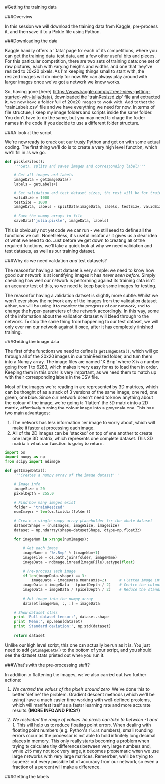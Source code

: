 #Getting the training data

###Overview

In this session we will download the training data from Kaggle, pre-process it, and then save it to a Pickle file using Python.

###Downloading the data

Kaggle handily offers a 'Data' page for each of its competitions, where you can get the training data, test data, and a few other useful bits and pieces. For this particular competition, there are two sets of training data: one set of raw pictures, each with varying heights and widths, and one that they've resized to 20x20 pixels. As I'm keeping things small to start with, the resized images will do nicely for now. We can always play around with larger images once we've got a network we know works.

So, having gone [here] (https://www.kaggle.com/c/street-view-getting-started-with-julia/data), downloaded the 'trainResized.zip' file and extracted it, we now have a folder full of 20x20 images to work with. Add to that the 'trainLabels.csv' file and we have everything we need for now. In terms of file structure, I keep my image folders and scripts inside the same folder. You don't have to do the same, but you may need to chage the folder names in the code if you decide to use a different folder structure.

###A look at the script

We're now ready to crack out our trusty Python and get on with some actual coding. The first thing we'll do is to create a very high level function, which we'll fill in as we go.

```python
def pickleFiles():
	'''Gets, splits and saves images and corresponding labels'''

	# Get all images and labels
	imageData = getImageData()
	labels = getLabels()

	# Set validation and test dataset sizes, the rest will be for training (total images = 6283)
	validSize = 1000
	testSize = 1000
	imageData, labels = splitData(imageData, labels, testSize, validSize)
	
	# Save the numpy arrays to file
	saveData('julia.pickle', imageData, labels)
```

This is obviously not yet code we can run - we still need to define all the functions we call. Nonetheless, it's useful insofar as it gives us a clear idea of what we need to do. Just before we get down to creating all of the required functions, we'll take a quick look at why we need validation and test datasets, as well as our training dataset.

###Why do we need validation *and* test datasets?

The reason for having a test dataset is very simple: we need to know how good our network is at identifying images it has *never seen before*. Simply checking how well our network is performing against its training data isn't an accurate test of this, so we need to keep back some images for testing.

The reason for having a validation dataset is slightly more subtle. Whilst we won't ever show the network any of the images from the validation dataset either, we will be using it to monitor the progress of our network, and to change the hyper-parameters of the network accordingly. In this way, some of the information about the validation dataset will bleed through to the network. To stop the same thing from happening to our test dataset, we will only ever run our network against it once, after it has completely finished training.

###Getting the image data

The first of the functions we need to define is ```getImageData()```, which will go through all of the 20x20 images in our trainResized folder, and turn them into a Numpy array. The image files are named 'X.Bmp' where X is a number going from 1 to 6283, which makes it very easy for us to load them in order. Keeping them in this order is very important, as we need them to match up with their corresponding labels in the CSV file.

Most of the images we're reading in are represented by 3D matrices, which can be thought of as a stack of 3 versions of the same image; one red, one green, one blue. Since our network doesn't need to know anything about the colour of the image, we're going to 'flatten' the 3D matrix into a 2D matrix, effectively turning the colour image into a greyscale one. This has two main advantages:

1. The network has less information per image to worry about, which will make it faster at processing each image.
2. All of the 2D images can be 'stacked' on top of one another to create one large 3D matrix, which represents one complete dataset. This 3D matrix is what our function is going to return.

```python
import os
import numpy as np
from scipy import ndimage

def getImageData():
	'''Creates a numpy array of the image dataset'''
	
	# Image info
	imageSize = 20
	pixelDepth = 255.0
	
	# Find how many images exist
	folder = 'trainResized'
	numImages = len(os.listdir(folder))
	
	# Create a single numpy array placeholder for the whole dataset
	datasetShape = (numImages, imageSize, imageSize)
	dataset = np.ndarray(shape=datasetShape, dtype=np.float32)
	
	for imageNum in xrange(numImages):
		
		# Get each image
		imageName = '%s.Bmp' % (imageNum+1)
		imageFile = os.path.join(folder, imageName)
		imageData = ndimage.imread(imageFile).astype(float)
		
		# Pre-process each image
		if len(imageData.shape) == 3:
			imageData = imageData.mean(axis=2)		# Flatten image into a 2D greyscale image
		imageData = imageData - (pixelDepth / 2)	# Centre the colour values around zero
		imageData = imageData / (pixelDepth / 2)	# Reduce the standard deviation to 1
		
		# Put image into the numpy array
		dataset[imageNum, :, :] = imageData
    
	# Show dataset stats
	print 'Full dataset tensor:', dataset.shape
	print 'Mean:', np.mean(dataset)
	print 'Standard deviation:', np.std(dataset)
	
	return dataset
```

Unlike our high level script, this one can actually be run as it is. You just need to add ```getImageData()``` to the bottom of your script, and you should see the dataset stats printed out when you run it.

###What's with the pre-processing stuff?

In addition to flattening the images, we've also carried out two further actions:

1. *We centred the values of the pixels around zero.* We've done this to better 'define' the problem. Gradient descent methods (which we'll be using) have a much easier time working with well-defined problems, which will manifest itself as a faster learning rate and more accurate results. **(MORE INFO AND PICS?)**

2. *We restricted the range of values the pixels can take to between -1 and 1.* This will help us to reduce floating point errors. When dealing with floating point numbers (e.g. Python's ```float``` numbers), small rounding errors occur as the processor is not able to hold infinitely long decimal places in memory. This only really starts becoming a problem when trying to calculate tiny differences between very large numbers and, while 255 may not look very large, it becomes problematic when we use large networks with very large matrices. Remember, we'll be trying to squeeze out every possible bit of accuracy from our network, so even a fraction of a percent will make a difference.

###Getting the labels

